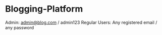 # Blogging-Platform
Admin: admin@blog.com / admin123
Regular Users: Any registered email / any password
